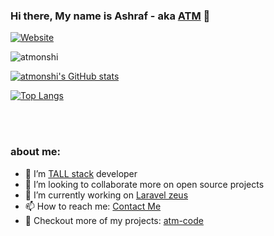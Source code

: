 ### Hi there, My name is Ashraf - aka [ATM](https://atmonshi.com/) 👋

[![Website](https://img.shields.io/badge/ATM-Blog-blue?style=for-the-badge&logo=appveyor)](https://atmonshi.com)
<p align="left"> <img src="https://komarev.com/ghpvc/?username=atmonshi&label=Profile%20views&color=0e75b6&style=flat" alt="atmonshi" /> </p>

[![atmonshi's GitHub stats](https://github-readme-stats.vercel.app/api?username=atmonshi&count_private=true&show_icons=true&theme=flag-india)](https://github.com/atmonshi/github-readme-stats)

[![Top Langs](https://github-readme-stats.vercel.app/api/top-langs/?username=atmonshi&layout=compact)](https://github.com/anuraghazra/github-readme-stats)

<br />
<br />


### about me:
- 🌱 I’m [TALL stack](https://tallstack.dev/) developer
- 👯 I’m looking to collaborate more on open source projects
- 🔭 I’m currently working on [Laravel zeus](https://larazeus.com)
- 📫 How to reach me: [Contact Me](https://atm-code.com/contact-us/other)
- 📂 Checkout more of my projects: [atm-code](https://atm-code.com)
